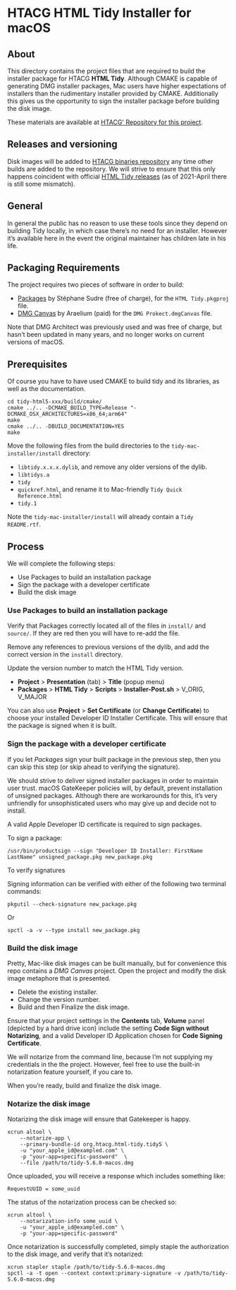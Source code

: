 HTACG HTML Tidy Installer for macOS
===================================

About
-----

This directory contains the project files that are required to build the installer package
for HTACG **HTML Tidy**. Although CMAKE is capable of generating DMG installer packages,
Mac users have higher expectations of installers than the rudimentary installer provided
by CMAKE. Additionally this gives us the opportunity to sign the installer package before
building the disk image.

These materials are available at [HTACG' Repository for this project][3].


Releases and versioning
-----------------------

Disk images will be added to [HTACG binaries repository][4] any time other builds are
added to the repository. We will strive to ensure that this only happens coincident with
official [HTML Tidy releases][5] (as of 2021-April there is still some mismatch).


General
-------

In general the public has no reason to use these tools since they depend on building Tidy
locally, in which case there’s no need for an installer. However it’s available here in
the event the original maintainer has children late in his life.


Packaging Requirements
----------------------

The project requires two pieces of software in order to build:

- [Packages][1] by Stéphane Sudre (free of charge), for the `HTML Tidy.pkgproj` file.
- [DMG Canvas][2] by Araelium (paid) for the `DMG Prokect.dmgCanvas` file.


Note that DMG Architect was previously used and was free of charge, but hasn’t been
updated in many years, and no longer works on current versions of macOS.


Prerequisites
-------------

Of course you have to have used CMAKE to build tidy and its libraries, as well as the
documentation.

~~~
cd tidy-html5-xxx/build/cmake/
cmake ../.. -DCMAKE_BUILD_TYPE=Release "-DCMAKE_OSX_ARCHITECTURES=x86_64;arm64"
make
cmake ../.. -DBUILD_DOCUMENTATION=YES
make
~~~

Move the following files from the build directories to the `tidy-mac-installer/install`
directory:

- `libtidy.x.x.x.dylib`, and remove any older versions of the dylib.
- `libtidys.a`
- `tidy`
- `quickref.html`, and rename it to Mac-friendly `Tidy Quick Reference.html`
- `tidy.1`

Note the `tidy-mac-installer/install` will already contain a `Tidy README.rtf`.


Process
-------

We will complete the following steps:

- Use Packages to build an installation package
- Sign the package with a developer certificate
- Build the disk image


### Use Packages to build an installation package

Verify that Packages correctly located all of the files in `install/` and `source/`. If
they are red then you will have to re-add the file.

Remove any references to previous versions of the dylib, and add the correct version in
the `install` directory.

Update the version number to match the HTML Tidy version.

- **Project** > **Presentation** (tab) > **Title** (popup menu)
- **Packages** > **HTML Tidy** > **Scripts** > **Installer-Post.sh** > V_ORIG, V_MAJOR

You can also use **Project** > **Set Certificate** (or **Change Certificate**) to choose
your installed Developer ID Installer Certificate. This will ensure that the package is
signed when it is built.


### Sign the package with a developer certificate

If you let _Packages_ sign your built package in the previous step, then you can skip
this step (or skip ahead to verifying the signature).

We should strive to deliver signed installer packages in order to maintain user trust.
macOS GateKeeper policies will, by default, prevent installation of unsigned packages.
Although there are workarounds for this, it’s very unfriendly for unsophisticated users
who may give up and decide not to install.

A valid Apple Developer ID certificate is required to sign packages.

To sign a package:

~~~
/usr/bin/productsign --sign "Developer ID Installer: FirstName LastName" unsigned_package.pkg new_package.pkg
~~~

To verify signatures

Signing information can be verified with either of the following two terminal commands:

~~~
pkgutil --check-signature new_package.pkg
~~~

Or

~~~
spctl -a -v --type install new_package.pkg
~~~


### Build the disk image

Pretty, Mac-like disk images can be built manually, but for convenience this repo
contains a _DMG Canvas_ project. Open the project and modify the disk image metaphore
that is presented.

- Delete the existing installer.
- Change the version number.
- Build and then Finalize the disk image.

Ensure that your project settings in the **Contents** tab, **Volume** panel (depicted by
a hard drive icon) include the setting **Code Sign without Notarizing**, and a valid
Developer ID Application chosen for **Code Signing Certificate**.

We will notarize from the command line, because I’m not supplying my credentials in the
the project. However, feel free to use the built-in notarization feature yourself, if
you care to.

When you’re ready, build and finalize the disk image.

### Notarize the disk image

Notarizing the disk image will ensure that Gatekeeper is happy.

~~~
xcrun altool \
    --notarize-app \
    --primary-bundle-id org.htacg.html-tidy.tidy5 \
    -u "your_apple_id@exampled.com" \
    -p "your-app=specific-password"  \
    --file /path/to/tidy-5.6.0-macos.dmg
~~~

Once uploaded, you will receive a response which includes something like:

~~~
RequestUUID = some_uuid
~~~

The status of the notarization process can be checked so:

~~~
xcrun altool \
    --notarization-info some_uuid \
    -u "your_apple_id@exampled.com" \
    -p "your-app=specific-password"
~~~

Once notarization is successfully completed, simply staple the authorization to the
disk image, and verify that it’s notarized:

~~~
xcrun stapler staple /path/to/tidy-5.6.0-macos.dmg
spctl -a -t open --context context:primary-signature -v /path/to/tidy-5.6.0-macos.dmg
~~~


 [1]: http://s.sudre.free.fr/Software/Packages/about.html
 [2]: https://www.araelium.com/dmgcanvas
 [3]: https://github.com/htacg/tidy-mac-installer
 [4]: https://github.com/htacg/binaries
 [5]: https://github.com/htacg/tidy-html5/releases
